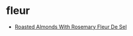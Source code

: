 # fleur

 * [Roasted Almonds With Rosemary Fleur De Sel](index/r/roasted-almonds-with-rosemary-fleur-de-sel-108939.json)
